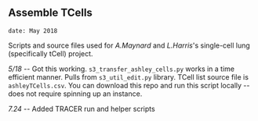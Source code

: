 
## Assemble TCells

`date: May 2018`

Scripts and source files used for _A.Maynard_ and _L.Harris_'s single-cell lung 
(specifically tCell) project. 

_5/18_ -- Got this working. `s3_transfer_ashley_cells.py` works in a time efficient
manner. Pulls from `s3_util_edit.py` library. TCell list source file is 
`ashleyTCells.csv`. You can download this repo and run this script locally -- does 
not require spinning up an instance. 

_7.24_ -- Added TRACER run and helper scripts